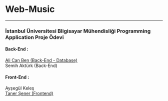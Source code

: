 # Web-Music
<hr>
<h3>İstanbul Üniversitesi Bligisayar Mühendisliği Programming Application Proje Ödevi</h3>

<h4>Back-End :</h4>
<a href="https://github.com/AlicanBen"> Ali Can Ben (Back-End - Database) </a><br>
Semih Aktürk (Back-End)
<h4>Front-End :</h4>
Ayşegül Keleş<br>
<a href="https://github.com/senertaner"> Taner Şener (Frontend) </a>
